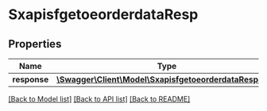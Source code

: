 # SxapisfgetoeorderdataResp

## Properties
Name | Type | Description | Notes
------------ | ------------- | ------------- | -------------
**response** | [**\Swagger\Client\Model\SxapisfgetoeorderdataResponse**](SxapisfgetoeorderdataResponse.md) |  | [optional] 

[[Back to Model list]](../README.md#documentation-for-models) [[Back to API list]](../README.md#documentation-for-api-endpoints) [[Back to README]](../README.md)


